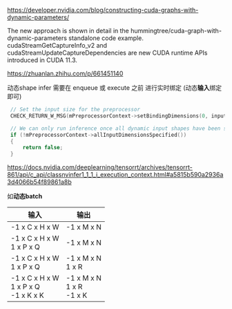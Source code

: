 
https://developer.nvidia.com/blog/constructing-cuda-graphs-with-dynamic-parameters/   

The new approach is shown in detail in the hummingtree/cuda-graph-with-dynamic-parameters standalone code example. cudaStreamGetCaptureInfo_v2 and cudaStreamUpdateCaptureDependencies are new CUDA runtime APIs introduced in CUDA 11.3.


https://zhuanlan.zhihu.com/p/661451140


动态shape infer 需要在 enqueue 或 execute 之前 进行实时绑定 (动态**输入**绑定即可)      
```cpp
 // Set the input size for the preprocessor
 CHECK_RETURN_W_MSG(mPreprocessorContext->setBindingDimensions(0, inputDims), false, "Invalid binding dimensions.");

 // We can only run inference once all dynamic input shapes have been specified.
 if (!mPreprocessorContext->allInputDimensionsSpecified())
 {
     return false;
 }
```

https://docs.nvidia.com/deeplearning/tensorrt/archives/tensorrt-861/api/c_api/classnvinfer1_1_1_i_execution_context.html#a5815b590a2936a3d4066b54f89861a8b  

如**动态batch**        

|输入      |输出|  
|-------- | ------|     
|-1 x C x H x W     | -1 x M x N  |       
|-1 x C x H x W <br> 1 x P x Q  | -1 x M x N  |      
|-1 x C x H x W <br> 1 x P x Q  | -1 x M x N <br> 1 x R |   
|-1 x C x H x W <br> 1 x P x Q <br> -1 x K x K| -1 x M x N <br> 1 x R  <br>  -1 x K|   
 

